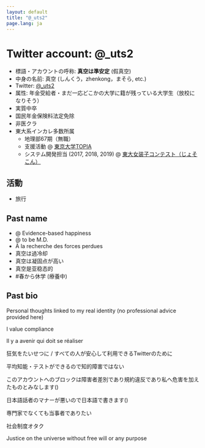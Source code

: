 ```yaml
---
layout: default
title: "@_uts2"
page.lang: ja
---
```


# Twitter account: @_uts2

- 標語・アカウントの呼称: **真空は準安定** (假真空)
- 中身の名前: 真空 (しんくう，zhenkong，まそら, etc.)
- Twitter: [@_uts2](https://twitter.com/_uts2)
- 属性: 年金受給者・まだ一応どこかの大学に籍が残っている大学生（放校になりそう）
- 実質中卒
- 国民年金保険料法定免除
- 非医クラ
- 東大系インカレ多数所属
  - 地理部67期（無職）
  - 支援活動 @ [東京大学TOPIA](https://topiaut.wordpress.com/)
  - システム開発担当 (2017, 2018, 2019) @ [東大女装子コンテスト（じょそこん）](https://www.josocon.u-tokyo.eu.org/)

## 活動
- 旅行

## Past name

- @ Evidence-based happiness
- @ to be M.D.
- À la recherche des forces perdues
- 真空は過冷却
- 真空は凝固点が高い
- 真空是亚稳态的
- #春から休学 (療養中)


## Past bio

Personal thoughts linked to my real identity (no professional advice provided here)

I value compliance

Il y a avenir qui doit se réaliser

狂気をたいせつに / すべての人が安心して利用できるTwitterのために

平均知能・テストができるので知的障害ではない

このアカウントへのブロックは障害者差別であり規約違反であり私へ危害を加えたものとみなします()

日本語話者のマナーが悪いので日本語で書きます()

専門家でなくても当事者でありたい

社会制度オタク

Justice on the universe without free will or any purpose


